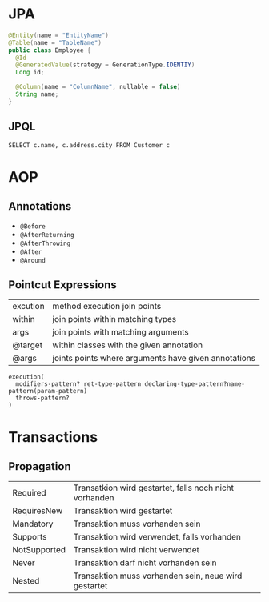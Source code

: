 # JPA

```java
@Entity(name = "EntityName")
@Table(name = "TableName")
public class Employee {
  @Id
  @GeneratedValue(strategy = GenerationType.IDENTIY)
  Long id;

  @Column(name = "ColumnName", nullable = false)
  String name;
}
```

## JPQL

```
SELECT c.name, c.address.city FROM Customer c
```

# AOP

## Annotations

* `@Before`
* `@AfterReturning`
* `@AfterThrowing`
* `@After`
* `@Around`

## Pointcut Expressions

|   |   |
|---|---|
| excution | method execution join points |
| within | join points within matching types |
| args | join points with matching arguments |
| @target | within classes with the given annotation |
| @args | joints points where arguments have given annotations |

```
execution(
  modifiers-pattern? ret-type-pattern declaring-type-pattern?name-pattern(param-pattern)
  throws-pattern?
)
```

# Transactions

## Propagation

|   |   |
|---|---|
| Required | Transatkion wird gestartet, falls noch nicht vorhanden |
| RequiresNew | Transaktion wird gestartet |
| Mandatory | Transaktion muss vorhanden sein |
| Supports | Transaktion wird verwendet, falls vorhanden |
| NotSupported | Transaktion wird nicht verwendet |
| Never | Transaktion darf nicht vorhanden sein |
| Nested | Transaktion muss vorhanden sein, neue wird gestartet |
